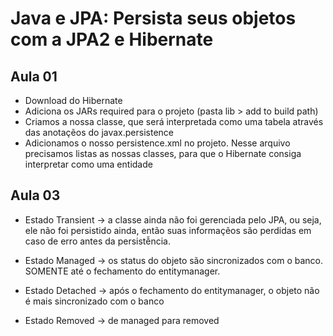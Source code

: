 # Java e JPA: Persista seus objetos com a JPA2 e Hibernate

## Aula 01

- Download do Hibernate
- Adiciona os JARs required para o projeto (pasta lib > add to build path)
- Criamos a nossa classe, que será interpretada como uma tabela através das anotaçẽos do javax.persistence
- Adicionamos o nosso persistence.xml no projeto. Nesse arquivo precisamos listas as nossas classes, para que o Hibernate consiga interpretar como uma entidade

## Aula 03

- Estado Transient -> a classe ainda não foi gerenciada pelo JPA, ou seja, ele não foi persistido ainda, então suas informaçẽos são perdidas em caso de erro antes da persistễncia.

- Estado Managed -> os status do objeto são sincronizados com o banco. SOMENTE até o fechamento do entitymanager.

- Estado Detached -> após o fechamento do entitymanager, o objeto não é mais sincronizado com o banco

- Estado Removed -> de managed para removed